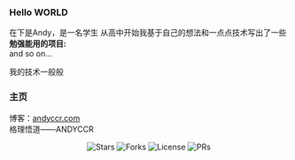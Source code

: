 ### Hello WORLD
在下是Andy，是一名学生<OVER>
从高中开始我基于自己的想法和一点点技术写出了一些**勉强能用的项目:**  
and so on...

我的技术一般般  

### 主页
博客：[andyccr.com](http://www.andyccr.com)  
格理悟道——ANDYCCR

<!-- 徽章区 -->
<p align="center">
  <img src="https://img.shields.io/github/stars/yAndyccr/repo?style=social" alt="Stars">
  <img src="https://img.shields.io/github/forks/Andyccr/repo?style=social" alt="Forks">
  <img src="https://img.shields.io/github/license/Andyccr/repo" alt="License">
  <img src="https://img.shields.io/badge/PRs-welcome-brightgreen" alt="PRs">
</p>
